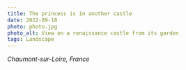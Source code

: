 ```yaml
---
title: The princess is in another castle
date: 2022-09-18
photo: photo.jpg
photo_alt: View on a renaissance castle from its garden
tags: Landscape
---
```


_Chaumont-sur-Loire, France_
